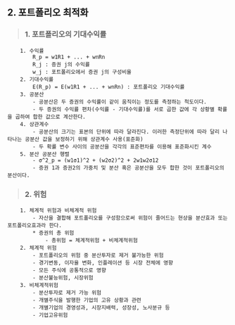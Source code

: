 ## 2. 포트폴리오 최적화
>###    1. 포트폴리오의 기대수익률
        1. 수익률
            R_p = w1R1 + ... + wnRn
            R_j : 증권 j의 수익률
            w_j : 포트폴리오에서 증권 j의 구성비율
        2. 기대수익률
            E(R_p) = E(w1R1 + ... + wnRn) : 포트폴리오 기대수익률 
        3. 공분산
            - 공분산은 두 증권의 수익률이 같이 움직이는 정도를 측정하는 척도이다.
            - 두 증권의 수익률 편차(수익률 - 기대수익률)를 서로 곱한 값에 각 상황별 확률을 곱하여 합한 값으로 계산한다.
        4. 상관계수
            - 공분산의 크기는 표본의 단위에 따라 달라진다. 이러한 측정단위에 따라 달리 나타나는 공분산 값을 보정하기 위해 상관계수 사용(표준화)
            - 두 확률 변수 사이의 공분산을 각각의 표준편차를 이용해 표준화시킨 계수
        5. 분산 공분산 행렬
            - σ^2_p = (w1σ1)^2 + (w2σ2)^2 + 2w1w2σ12
            - 증권 1과 증권2의 가중치 및 분산 혹은 공분산을 모두 합한 것이 포트폴리오의 분산이다.
>###    2. 위험
        1. 체계적 위험과 비체계적 위험
            - 자산을 결합해 포트폴리오를 구성함으로써 위험이 줄어드는 현상을 분산효과 또는 포트폴리오효과라 한다.
            * 증권의 총 위험
                - 총위험 = 체계적위험 + 비체계적위험
        2. 체계적 위험
            - 포트폴리오의 위험 중 분산투자로 제거 불가능한 위험
            - 경기변동, 이자율 변화, 인플레이션 등 시장 전체에 영향
            - 모든 주식에 공통적으로 영향
            - 분산불능위험, 시장위험
        3. 비체계적위험
            - 분산투자로 제거 가능 위험
            - 개별주식을 발행한 기업의 고유 상황과 관련
            - 개별기업의 경영성과, 시장지배력, 성장성, 노사분규 등
            - 기업고유위험